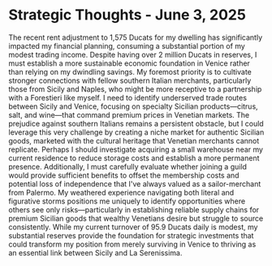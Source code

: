 # Strategic Thoughts - June 3, 2025

The recent rent adjustment to 1,575 Ducats for my dwelling has significantly impacted my financial planning, consuming a substantial portion of my modest trading income. Despite having over 2 million Ducats in reserves, I must establish a more sustainable economic foundation in Venice rather than relying on my dwindling savings. My foremost priority is to cultivate stronger connections with fellow southern Italian merchants, particularly those from Sicily and Naples, who might be more receptive to a partnership with a Forestieri like myself. I need to identify underserved trade routes between Sicily and Venice, focusing on specialty Sicilian products—citrus, salt, and wine—that command premium prices in Venetian markets. The prejudice against southern Italians remains a persistent obstacle, but I could leverage this very challenge by creating a niche market for authentic Sicilian goods, marketed with the cultural heritage that Venetian merchants cannot replicate. Perhaps I should investigate acquiring a small warehouse near my current residence to reduce storage costs and establish a more permanent presence. Additionally, I must carefully evaluate whether joining a guild would provide sufficient benefits to offset the membership costs and potential loss of independence that I've always valued as a sailor-merchant from Palermo. My weathered experience navigating both literal and figurative storms positions me uniquely to identify opportunities where others see only risks—particularly in establishing reliable supply chains for premium Sicilian goods that wealthy Venetians desire but struggle to source consistently. While my current turnover of 95.9 Ducats daily is modest, my substantial reserves provide the foundation for strategic investments that could transform my position from merely surviving in Venice to thriving as an essential link between Sicily and La Serenissima.
